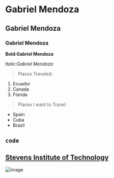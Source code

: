 # Gabriel Mendoza 
## Gabriel Mendoza 
### Gabriel Mendoza 
**Bold:Gabriel Mendoza**

*Italic:Gabriel Mendoza*
> Places Traveled:
1. Ecuador
2. Canada
3. Florida
> Places I want to Travel:

- Spain
- Cuba
- Brazil 

`code`
-----

[Stevens Institute of Technology](https://www.stevens.edu/)
----
![image](https://github.com/gmendoza03/EE-322/assets/123032059/82a352a4-0bc8-4132-8654-44b74efb4f68)


